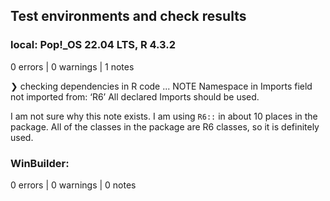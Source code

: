 ## Test environments and check results


### local: Pop!_OS 22.04 LTS, R 4.3.2 

0 errors | 0 warnings | 1 notes

❯ checking dependencies in R code ... NOTE
  Namespace in Imports field not imported from: ‘R6’
    All declared Imports should be used.
    
I am not sure why this note exists. I am using `R6::` in about 10 places in the package.
All of the classes in the package are R6 classes, so it is definitely used.


### WinBuilder:

0 errors | 0 warnings | 0 notes
